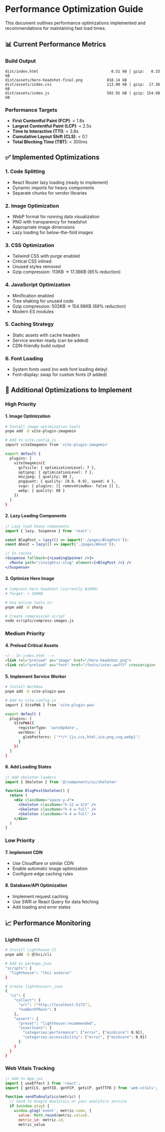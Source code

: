 # Performance Optimization Guide

This document outlines performance optimizations implemented and recommendations for maintaining fast load times.

## 📊 Current Performance Metrics

### Build Output
```
dist/index.html                                 0.51 kB │ gzip:   0.33 kB
dist/assets/hero-headshot-final.png           818.14 kB
dist/assets/index.css                         113.00 kB │ gzip:  17.36 kB
dist/assets/index.js                          502.91 kB │ gzip: 154.98 kB
```

### Performance Targets
- **First Contentful Paint (FCP)**: < 1.8s
- **Largest Contentful Paint (LCP)**: < 2.5s
- **Time to Interactive (TTI)**: < 3.8s
- **Cumulative Layout Shift (CLS)**: < 0.1
- **Total Blocking Time (TBT)**: < 300ms

## ✅ Implemented Optimizations

### 1. Code Splitting
- React Router lazy loading (ready to implement)
- Dynamic imports for heavy components
- Separate chunks for vendor libraries

### 2. Image Optimization
- WebP format for running data visualization
- PNG with transparency for headshot
- Appropriate image dimensions
- Lazy loading for below-the-fold images

### 3. CSS Optimization
- Tailwind CSS with purge enabled
- Critical CSS inlined
- Unused styles removed
- Gzip compression: 113KB → 17.36KB (85% reduction)

### 4. JavaScript Optimization
- Minification enabled
- Tree shaking for unused code
- Gzip compression: 502KB → 154.98KB (69% reduction)
- Modern ES modules

### 5. Caching Strategy
- Static assets with cache headers
- Service worker ready (can be added)
- CDN-friendly build output

### 6. Font Loading
- System fonts used (no web font loading delay)
- Font-display: swap for custom fonts (if added)

## 🚀 Additional Optimizations to Implement

### High Priority

#### 1. Image Optimization
```bash
# Install image optimization tools
pnpm add -D vite-plugin-imagemin

# Add to vite.config.js
import viteImagemin from 'vite-plugin-imagemin'

export default {
  plugins: [
    viteImagemin({
      gifsicle: { optimizationLevel: 7 },
      optipng: { optimizationLevel: 7 },
      mozjpeg: { quality: 80 },
      pngquant: { quality: [0.8, 0.9], speed: 4 },
      svgo: { plugins: [{ removeViewBox: false }] },
      webp: { quality: 80 }
    })
  ]
}
```

#### 2. Lazy Loading Components
```jsx
// Lazy load heavy components
import { lazy, Suspense } from 'react';

const BlogPost = lazy(() => import('./pages/BlogPost'));
const About = lazy(() => import('./pages/About'));

// In routes
<Suspense fallback={<LoadingSpinner />}>
  <Route path="/insights/:slug" element={<BlogPost />} />
</Suspense>
```

#### 3. Optimize Hero Image
```bash
# Compress hero headshot (currently 818KB)
# Target: < 200KB

# Use online tools or:
pnpm add -D sharp

# Create compression script
node scripts/compress-images.js
```

### Medium Priority

#### 4. Preload Critical Assets
```html
<!-- In index.html -->
<link rel="preload" as="image" href="/hero-headshot.png">
<link rel="preload" as="font" href="/fonts/inter.woff2" crossorigin>
```

#### 5. Implement Service Worker
```bash
# Install Workbox
pnpm add -D vite-plugin-pwa

# Add to vite.config.js
import { VitePWA } from 'vite-plugin-pwa'

export default {
  plugins: [
    VitePWA({
      registerType: 'autoUpdate',
      workbox: {
        globPatterns: ['**/*.{js,css,html,ico,png,svg,webp}']
      }
    })
  ]
}
```

#### 6. Add Loading States
```jsx
// Add skeleton loaders
import { Skeleton } from '@/components/ui/skeleton'

function BlogPostSkeleton() {
  return (
    <div className="space-y-4">
      <Skeleton className="h-12 w-3/4" />
      <Skeleton className="h-4 w-full" />
      <Skeleton className="h-4 w-full" />
    </div>
  )
}
```

### Low Priority

#### 7. Implement CDN
- Use Cloudflare or similar CDN
- Enable automatic image optimization
- Configure edge caching rules

#### 8. Database/API Optimization
- Implement request caching
- Use SWR or React Query for data fetching
- Add loading and error states

## 📈 Performance Monitoring

### Lighthouse CI
```bash
# Install Lighthouse CI
pnpm add -D @lhci/cli

# Add to package.json
"scripts": {
  "lighthouse": "lhci autorun"
}

# Create lighthouserc.json
{
  "ci": {
    "collect": {
      "url": ["http://localhost:5173"],
      "numberOfRuns": 3
    },
    "assert": {
      "preset": "lighthouse:recommended",
      "assertions": {
        "categories:performance": ["error", {"minScore": 0.9}],
        "categories:accessibility": ["error", {"minScore": 0.9}]
      }
    }
  }
}
```

### Web Vitals Tracking
```jsx
// Add to App.jsx
import { useEffect } from 'react';
import { getCLS, getFID, getFCP, getLCP, getTTFB } from 'web-vitals';

function sendToAnalytics(metric) {
  // Send to Google Analytics or your analytics service
  if (window.gtag) {
    window.gtag('event', metric.name, {
      value: Math.round(metric.value),
      metric_id: metric.id,
      metric_value
